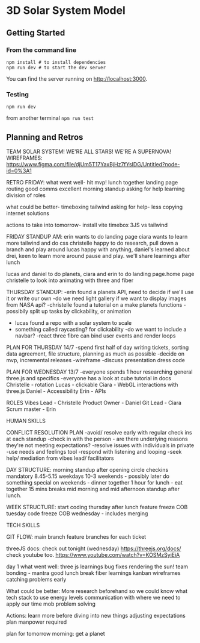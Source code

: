 # 3D Solar System Model

## Getting Started


### From the command line

```
npm install # to install dependencies
npm run dev # to start the dev server
```
You can find the server running on [http://localhost:3000](http://localhost:3000).

### Testing
```
npm run dev
```
from another terminal
`
npm run test
`

## Planning and Retros


TEAM SOLAR SYSTEM! WE'RE ALL STARS! WE'RE A SUPERNOVA!
WIREFRAMES:
https://www.figma.com/file/djUm5T17YaxBjHz7fYsIDG/Untitled?node-id=0%3A1

RETRO FRIDAY:
what went well-
hit mvp!
lunch together
landing page
routing
good comms
excellent morning standup
asking for help
learning
division of roles

what could be better-
timeboxing
tailwind
asking for help- less copying internet solutions


actions to take into tomorrow-
install vite
timebox
3JS vs tailwind

FRIDAY STANDUP AM:
erin wants to do landing page
ciara wants to learn more tailwind and do css
christelle happy to do research, pull down a branch and play around
lucas happy with anything, 
daniel's learned about drei, keen to learn more around pause and play.
we'll share learnings after lunch

lucas and daniel to do planets,
ciara and erin to do landing page.home page
christelle to look into animating with three and fiber




THURSDAY STANDUP:
-erin found a planets API, need to decide if we'll use it or write our own
-do we need light gallery if we want to display images from NASA api?
-christelle found a tutorial on a make planets functions
-possibily split up tasks by clickability, or animation
- lucas found a repo with a solar system to scale
- something called raycasting? for clickability
-do we want to include a navbar? 
-react three fibre can bind user events and render loops

PLAN FOR THURSDAY 14/7
-spend first half of day writing tickets, sorting data agreement, file structure, planning as much as possible
-decide on mvp, incremental releases 
-wireframe
-discuss presentation dress code

PLAN FOR WEDNESDAY 13/7
-everyone spends 1 hour researching general three.js and specifics
-everyone has a look at cube tutorial in docs
Christelle - rotation
Lucas - clickable
Ciara - WebGL interactions with three.js
Daniel - Accessibility
Erin - APIs


ROLES
Vibes Lead - Christelle
Product Owner - Daniel
Git Lead - Ciara
Scrum master - Erin


HUMAN SKILLS

CONFLICT RESOLUTION PLAN
-avoid/ resolve early with regular check ins at each standup
-check in with the person - are there underlying reasons they're not meeting expectations?
-resolve issues with individuals in private
-use needs and feelings tool
-respond with listening and looping
-seek help/ mediation from vibes lead/ facilitators

DAY STRUCTURE:
morning standup after opening circle
checkins mandatory
8.45-5.15 weekdays
10-3 weekends - possibly later
do something special on weekends - dinner together
1 hour for lunch - eat together 
15 mins breaks mid morning and mid afternoon
standup after lunch.

WEEK STRUCTURE:
start coding thursday after lunch
feature freeze COB tuesday
code freeze COB wednesday - includes merging

TECH SKILLS

GIT FLOW:
main branch
feature branches for each ticket


threeJS docs: check out tonight (wednesday)
https://threejs.org/docs/
check youtube too.
https://www.youtube.com/watch?v=KOSMzSyiEiA


day 1 
what went well: 
three js learnings 
bug fixes
rendering the sun! 
team bonding - mantra 
good lunch break
fiber learnings 
kanban
wireframes
catching problems early

What could be better:
More research beforehand so we could know what tech stack to use 
energy levels
communication with where we need to apply our time
mob problem solving


Actions: 
learn more before diving into new things 
adjusting expectations 
plan manpower required


plan for tomorrow morning: 
get a planet 

